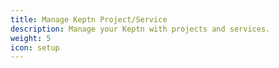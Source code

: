 ```yaml
---
title: Manage Keptn Project/Service
description: Manage your Keptn with projects and services.
weight: 5
icon: setup
---
```

